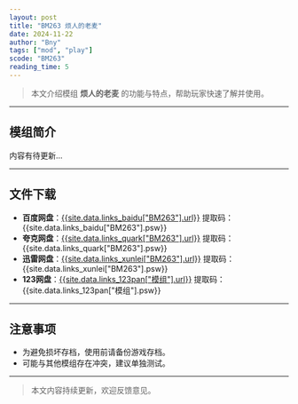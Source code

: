 ```yaml
---
layout: post
title: "BM263 烦人的老麦"
date: 2024-11-22
author: "Bny"
tags: ["mod", "play"]
scode: "BM263"
reading_time: 5
---
```


> 本文介绍模组 **烦人的老麦** 的功能与特点，帮助玩家快速了解并使用。

---

## 模组简介

内容有待更新...

---

## 文件下载
- **百度网盘**：[{{site.data.links_baidu["BM263"].url}}]({{site.data.links_baidu["BM263"].url}}) 提取码：{{site.data.links_baidu["BM263"].psw}}
- **夸克网盘**：[{{site.data.links_quark["BM263"].url}}]({{site.data.links_quark["BM263"].url}}) 提取码：{{site.data.links_quark["BM263"].psw}}
- **迅雷网盘**：[{{site.data.links_xunlei["BM263"].url}}]({{site.data.links_xunlei["BM263"].url}}) 提取码：{{site.data.links_xunlei["BM263"].psw}}
- **123网盘**：[{{site.data.links_123pan["模组"].url}}]({{site.data.links_123pan["模组"].url}}) 提取码：{{site.data.links_123pan["模组"].psw}}

---

## 注意事项
- 为避免损坏存档，使用前请备份游戏存档。
- 可能与其他模组存在冲突，建议单独测试。

---

> 本文内容持续更新，欢迎反馈意见。
